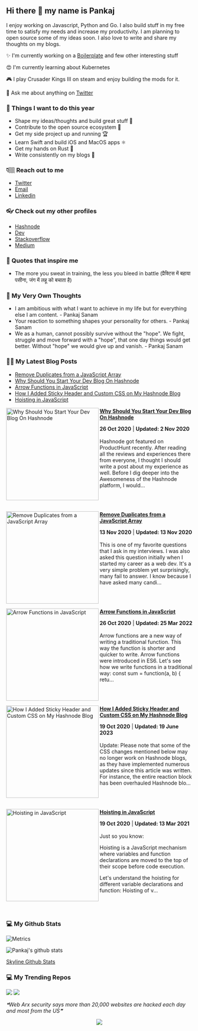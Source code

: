 ## Hi there 👋 my name is Pankaj

I enjoy working on Javascript, Python and Go. I also build stuff in my free time to satisfy my needs and increase my productivity. I am planning to open source some of my ideas soon. I also love to write and share my thoughts on my blogs.

✨ I'm currently working on a [Boilerplate](https://github.com/antick/mint-kit) and few other interesting stuff

😍 I'm currently learning about Kubernetes

🎮 I play Crusader Kings III on steam and enjoy building the mods for it.

🐤 Ask me about anything on [Twitter](https://twitter.com/PankajSanam)

### 🎯 Things I want to do this year

- Shape my ideas/thoughts and build great stuff 🎨
- Contribute to the open source ecosystem 🎉
- Get my side project up and running 🏆
- Learn Swift and build iOS and MacOS apps ⚛
- Get my hands on Rust 🎯
- Write consistently on my blogs 📝

### 👇🏼 Reach out to me

- [Twitter](https://twitter.com/PankajSanam)
- [Email](mailto:pankaj@desk.sh)
- [Linkedin](https://www.linkedin.com/in/pankajsanam)

### 👓 Check out my other profiles

- [Hashnode](https://hashnode.com/@pankajsanam)
- [Dev](https://dev.to/pankajsanam)
- [Stackoverflow](https://stackoverflow.com/users/2886381/pankaj)
- [Medium](https://medium.com/@pankajsanam)

### 🗿 Quotes that inspire me

- The more you sweat in training, the less you bleed in battle (प्रैक्टिस में बहाया पसीना, जंग में लहू को बचाता है)

### 🗿 My Very Own Thoughts

- I am ambitious with what I want to achieve in my life but for everything else I am content. - Pankaj Sanam
- Your reaction to something shapes your personality for others. - Pankaj Sanam
- We as a human, cannot possibly survive without the "hope". We fight, struggle and move forward with a "hope", that one day things would get better. Without "hope" we would give up and vanish. - Pankaj Sanam

### ✍🏻 My Latest Blog Posts

<!-- BLOG-POST-LIST:START -->
- [Remove Duplicates from a JavaScript Array](https://pankajsanam.hashnode.dev/remove-duplicates-from-a-javascript-array)
- [Why Should You Start Your Dev Blog On Hashnode](https://pankajsanam.hashnode.dev/why-should-you-start-your-dev-blog-on-hashnode)
- [Arrow Functions in JavaScript](https://pankajsanam.hashnode.dev/arrow-functions-in-javascript)
- [How I Added Sticky Header and Custom CSS on My Hashnode Blog](https://pankajsanam.hashnode.dev/how-i-added-sticky-header-and-custom-css-on-my-hashnode-blog)
- [Hoisting in JavaScript](https://pankajsanam.hashnode.dev/hoisting-in-javascript)
<!-- BLOG-POST-LIST:END -->

<!-- HASHNODE_BLOG:START -->
<p align="left">
<a href="https://slashism.com/why-should-you-start-your-dev-blog-on-hashnode" title="Why Should You Start Your Dev Blog On Hashnode"><img src="https://cdn.hashnode.com/res/hashnode/image/upload/v1604168209677/G7mSFUHSK.jpeg" alt="Why Should You Start Your Dev Blog On Hashnode" width="250px" align="left" /></a>
<a href="https://slashism.com/why-should-you-start-your-dev-blog-on-hashnode" title="Why Should You Start Your Dev Blog On Hashnode"><strong>Why Should You Start Your Dev Blog On Hashnode</strong></a>
<div><strong>26 Oct 2020</strong> | <strong>Updated: 2 Nov 2020</strong></div>
<br/> Hashnode got featured on ProductHunt  recently. After reading all the reviews and experiences there from everyone, I thought I should write a post about my experience as well.
Before I dig deeper into the Awesomeness of the Hashnode platform, I would... </p> <br/> <br/>
<p align="left">
<a href="https://slashism.com/remove-duplicates-from-a-javascript-array" title="Remove Duplicates from a JavaScript Array"><img src="https://cdn.hashnode.com/res/hashnode/image/upload/v1605279155205/I2bkW0uAd.jpeg" alt="Remove Duplicates from a JavaScript Array" width="250px" align="left" /></a>
<a href="https://slashism.com/remove-duplicates-from-a-javascript-array" title="Remove Duplicates from a JavaScript Array"><strong>Remove Duplicates from a JavaScript Array</strong></a>
<div><strong>13 Nov 2020</strong> | <strong>Updated: 13 Nov 2020</strong></div>
<br/> This is one of my favorite questions that I ask in my interviews. I was also asked this question initially when I started my career as a web dev.
It's a very simple problem yet surprisingly, many fail to answer. I know because I have asked many candi... </p> <br/> <br/>
<p align="left">
<a href="https://slashism.com/arrow-functions-in-javascript" title="Arrow Functions in JavaScript"><img src="https://cdn.hashnode.com/res/hashnode/image/upload/v1604247515262/OWJwy-gtw.jpeg" alt="Arrow Functions in JavaScript" width="250px" align="left" /></a>
<a href="https://slashism.com/arrow-functions-in-javascript" title="Arrow Functions in JavaScript"><strong>Arrow Functions in JavaScript</strong></a>
<div><strong>26 Oct 2020</strong> | <strong>Updated: 25 Mar 2022</strong></div>
<br/> Arrow functions are a new way of writing a traditional function. This way the function is shorter and quicker to write. Arrow functions were introduced in ES6.
Let's see how we write functions in a traditional way:
const sum = function(a, b) {
  retu... </p> <br/> <br/>
<p align="left">
<a href="https://slashism.com/how-i-added-sticky-header-and-custom-css-on-my-hashnode-blog" title="How I Added Sticky Header and Custom CSS on My Hashnode Blog"><img src="https://cdn.hashnode.com/res/hashnode/image/upload/v1603047372899/uLPrd3Qqu.jpeg" alt="How I Added Sticky Header and Custom CSS on My Hashnode Blog" width="250px" align="left" /></a>
<a href="https://slashism.com/how-i-added-sticky-header-and-custom-css-on-my-hashnode-blog" title="How I Added Sticky Header and Custom CSS on My Hashnode Blog"><strong>How I Added Sticky Header and Custom CSS on My Hashnode Blog</strong></a>
<div><strong>19 Oct 2020</strong> | <strong>Updated: 19 June 2023</strong></div>
<br/> Update:  Please note that some of the CSS changes mentioned below may no longer work on Hashnode blogs, as they have implemented numerous updates since this article was written. For instance, the entire reaction block has been overhauled
Hashnode blo... </p> <br/> <br/>
<p align="left">
<a href="https://slashism.com/hoisting-in-javascript" title="Hoisting in JavaScript"><img src="https://cdn.hashnode.com/res/hashnode/image/upload/v1602436860808/e5c9aM0c2.jpeg" alt="Hoisting in JavaScript" width="250px" align="left" /></a>
<a href="https://slashism.com/hoisting-in-javascript" title="Hoisting in JavaScript"><strong>Hoisting in JavaScript</strong></a>
<div><strong>19 Oct 2020</strong> | <strong>Updated: 13 Mar 2021</strong></div>
<br/> Just so you know:


Hoisting is a JavaScript mechanism where variables and function declarations are moved to the top of their scope before code execution.

Let's understand the hoisting for different variable declarations and function:
Hoisting of v... </p> <br/> <br/>
<!-- HASHNODE_BLOG:END -->

### 💻 My Github Stats

![Metrics](https://metrics.lecoq.io/antick?template=classic&pagespeed=1&languages=1&isocalendar=1&followup=1&pagespeed.detailed=true&pagespeed.screenshot=false&isocalendar.duration=half-year&config.timezone=Asia%2FCalcutta)

![Pankaj's github stats](https://github-readme-stats.vercel.app/api?username=antick&show_icons=true&count_private=true&hide=stars&include_all_commits=true&theme=vue)

[Skyline Github Stats](https://skyline.github.com/antick/2021)

### 💻 My Trending Repos

![](https://github-readme-stats.vercel.app/api/pin/?username=antick&repo=mint-kit&bg_color=45,ac3cad,2ea9ab&title_color=fff&text_color=fff)
![](https://github-readme-stats.vercel.app/api/pin/?username=antick&repo=mint-kit&bg_color=45,fc00ff,00dbde&title_color=fff&text_color=fff)

<!--STARTS_HERE_QUOTE_README-->
<i>❝Web Arx security says more than 20,000 websites are hacked each day and most from the US❞</i>
<!--ENDS_HERE_QUOTE_README-->

<p align='center'><img src='https://visitor-badge.laobi.icu/badge?page_id=antick'></p>
